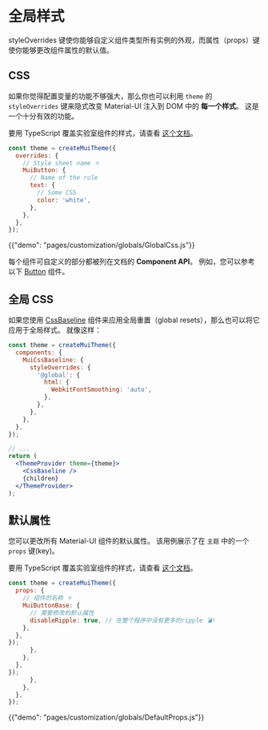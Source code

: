 # 全局样式

<p class="description">styleOverrides 键使你能够自定义组件类型所有实例的外观，而属性（props）键使你能够更改组件属性的默认值。</p>

## CSS

如果你觉得配置变量的功能不够强大，那么你也可以利用 `theme` 的 `styleOverrides` 键来隐式改变 Material-UI 注入到 DOM 中的 **每一个样式**。 这是一个十分有效的功能。

要用 TypeScript 覆盖实验室组件的样式，请查看 [这个文档](/components/about-the-lab/#typescript)。

```js
const theme = createMuiTheme({
  overrides: {
    // Style sheet name ⚛️
    MuiButton: {
      // Name of the rule
      text: {
        // Some CSS
        color: 'white',
      },
    },
  },
});
```

{{"demo": "pages/customization/globals/GlobalCss.js"}}

每个组件可自定义的部分都被列在文档的 **Component API**。 例如，您可以参考以下 [Button](/api/button/#css) 组件。

## 全局 CSS

如果您使用 [CssBaseline](/components/css-baseline/) 组件来应用全局重置（global resets），那么也可以将它应用于全局样式。 就像这样：

```jsx
const theme = createMuiTheme({
  components: {
    MuiCssBaseline: {
      styleOverrides: {
        '@global': {
          html: {
            WebkitFontSmoothing: 'auto',
          },
        },
      },
    },
  },
});

// ...
return (
  <ThemeProvider theme={theme}>
    <CssBaseline />
    {children}
  </ThemeProvider>
);
```

## 默认属性

您可以更改所有 Material-UI 组件的默认属性。 该用例展示了在 `主题` 中的一个 `props` 键(key)。

要用 TypeScript 覆盖实验室组件的样式，请查看 [这个文档](/components/about-the-lab/#typescript)。

```js
const theme = createMuiTheme({
  props: {
    // 组件的名称 ⚛️
    MuiButtonBase: {
      // 需要修改的默认属性
      disableRipple: true, // 在整个程序中没有更多的ripple 💣!
    },
  },
});
      },
    },
  },
});
      },
    },
  },
});
```

{{"demo": "pages/customization/globals/DefaultProps.js"}}
